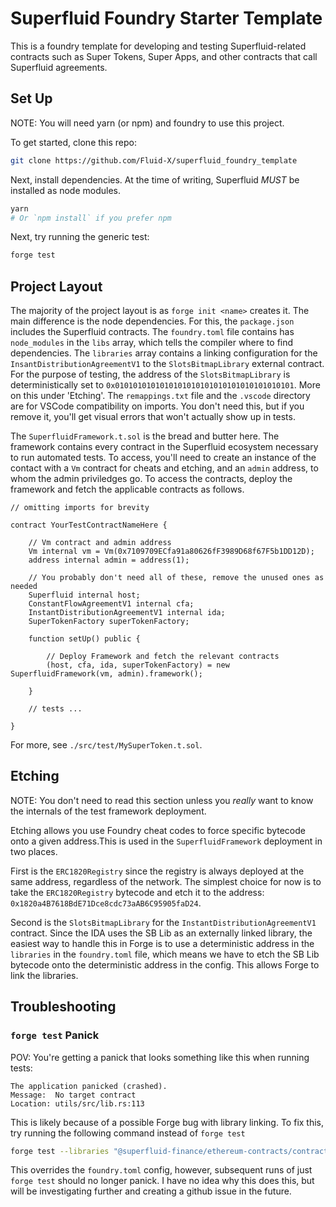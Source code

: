# Superfluid Foundry Starter Template

This is a foundry template for developing and testing Superfluid-related contracts such as Super
Tokens, Super Apps, and other contracts that call Superfluid agreements.

## Set Up

NOTE: You will need yarn (or npm) and foundry to use this project.

To get started, clone this repo:

```bash
git clone https://github.com/Fluid-X/superfluid_foundry_template
```

Next, install dependencies. At the time of writing, Superfluid _MUST_ be installed as node modules.

```bash
yarn
# Or `npm install` if you prefer npm
```

Next, try running the generic test:

```bash
forge test
```

## Project Layout

The majority of the project layout is as `forge init <name>` creates it. The main difference is the
node dependencies. For this, the `package.json` includes the Superfluid contracts. The
`foundry.toml` file contains has `node_modules` in the `libs` array, which tells the compiler where
to find dependencies. The `libraries` array contains a linking configuration for the
`InsantDistributionAgreementV1` to the `SlotsBitmapLibrary` external contract. For the purpose of
testing, the address of the `SlotsBitmapLibrary` is deterministically set to
`0x0101010101010101010101010101010101010101`. More on this under 'Etching'. The `remappings.txt`
file and the `.vscode` directory are for VSCode compatibility on imports. You don't need this, but
if you remove it, you'll get visual errors that won't actually show up in tests.

The `SuperfluidFramework.t.sol` is the bread and butter here. The framework contains every contract
in the Superfluid ecosystem necessary to run automated tests. To access, you'll need to create an
instance of the contact with a `Vm` contract for cheats and etching, and an `admin` address, to whom
the admin priviledges go. To access the contracts, deploy the framework and fetch the applicable
contracts as follows.

```solidity
// omitting imports for brevity

contract YourTestContractNameHere {

    // Vm contract and admin address
    Vm internal vm = Vm(0x7109709ECfa91a80626fF3989D68f67F5b1DD12D);
    address internal admin = address(1);

    // You probably don't need all of these, remove the unused ones as needed
    Superfluid internal host;
    ConstantFlowAgreementV1 internal cfa;
    InstantDistributionAgreementV1 internal ida;
    SuperTokenFactory superTokenFactory;

    function setUp() public {

        // Deploy Framework and fetch the relevant contracts
        (host, cfa, ida, superTokenFactory) = new SuperfluidFramework(vm, admin).framework();

    }

    // tests ...

}
```

For more, see `./src/test/MySuperToken.t.sol`.

## Etching

NOTE: You don't need to read this section unless you _really_ want to know the internals of the test
framework deployment.

Etching allows you use Foundry cheat codes to force specific bytecode onto a given address.This is
used in the `SuperfluidFramework` deployment in two places.

First is the `ERC1820Registry` since the registry is always deployed at the same address, regardless
of the network. The simplest choice for now is to take the `ERC1820Registry` bytecode and etch it to
the address: `0x1820a4B7618BdE71Dce8cdc73aAB6C95905faD24`.

Second is the `SlotsBitmapLibrary` for the `InstantDistributionAgreementV1` contract. Since the IDA
uses the SB Lib as an externally linked library, the easiest way to handle this in Forge is to use
a deterministic address in the `libraries` in the `foundry.toml` file, which means we have to etch
the SB Lib bytecode onto the deterministic address in the config. This allows Forge to link the
libraries.

## Troubleshooting

### `forge test` Panick

POV: You're getting a panick that looks something like this when running tests:

```
The application panicked (crashed).
Message:  No target contract
Location: utils/src/lib.rs:113
```

This is likely because of a possible Forge bug with library linking. To fix this, try running the
following command instead of `forge test`

```bash
forge test --libraries "@superfluid-finance/ethereum-contracts/contracts/agreements/InstantDistributionAgreementV1.sol:SlotsBitmapLibrary:0x0101010101010101010101010101010101010101"
```

This overrides the `foundry.toml` config, however, subsequent runs of just `forge test` should no
longer panick. I have no idea why this does this, but will be investigating further and creating a
github issue in the future.
